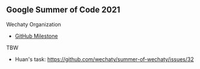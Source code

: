 ## Google Summer of Code 2021

Wechaty Organization

- [GitHub Milestone](https://github.com/wechaty/summer-of-wechaty/milestone/3)

TBW

- Huan's task: <https://github.com/wechaty/summer-of-wechaty/issues/32>
